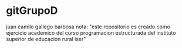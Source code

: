 # gitGrupoD
juan camilo gallego barbosa
nota: "este repositorio es creado como ejercicio academico del curso programacion estructurada del instituto superior de educacion rural iser"
